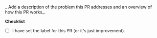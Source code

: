 _
Add a description of the problem this PR addresses and an overview of how this PR works_.

**Checklist**

* [ ] I have set the label for this PR (or it's just improvement).
